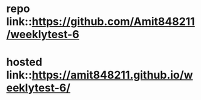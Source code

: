 # repo link::https://github.com/Amit848211/weeklytest-6
# hosted link::https://amit848211.github.io/weeklytest-6/
